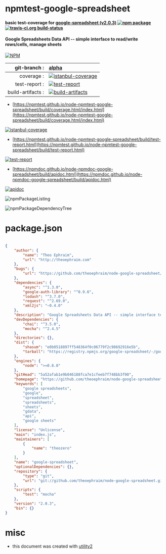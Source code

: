 # npmtest-google-spreadsheet

#### basic test-coverage for  [google-spreadsheet (v2.0.3)](https://github.com/theoephraim/node-google-spreadsheet)  [![npm package](https://img.shields.io/npm/v/npmtest-google-spreadsheet.svg?style=flat-square)](https://www.npmjs.org/package/npmtest-google-spreadsheet) [![travis-ci.org build-status](https://api.travis-ci.org/npmtest/node-npmtest-google-spreadsheet.svg)](https://travis-ci.org/npmtest/node-npmtest-google-spreadsheet)

#### Google Spreadsheets Data API -- simple interface to read/write rows/cells, manage sheets

[![NPM](https://nodei.co/npm/google-spreadsheet.png?downloads=true&downloadRank=true&stars=true)](https://www.npmjs.com/package/google-spreadsheet)

| git-branch : | [alpha](https://github.com/npmtest/node-npmtest-google-spreadsheet/tree/alpha)|
|--:|:--|
| coverage : | [![istanbul-coverage](https://npmtest.github.io/node-npmtest-google-spreadsheet/build/coverage.badge.svg)](https://npmtest.github.io/node-npmtest-google-spreadsheet/build/coverage.html/index.html)|
| test-report : | [![test-report](https://npmtest.github.io/node-npmtest-google-spreadsheet/build/test-report.badge.svg)](https://npmtest.github.io/node-npmtest-google-spreadsheet/build/test-report.html)|
| build-artifacts : | [![build-artifacts](https://npmtest.github.io/node-npmtest-google-spreadsheet/glyphicons_144_folder_open.png)](https://github.com/npmtest/node-npmtest-google-spreadsheet/tree/gh-pages/build)|

- [https://npmtest.github.io/node-npmtest-google-spreadsheet/build/coverage.html/index.html](https://npmtest.github.io/node-npmtest-google-spreadsheet/build/coverage.html/index.html)

[![istanbul-coverage](https://npmtest.github.io/node-npmtest-google-spreadsheet/build/screenCapture.buildCi.browser.%252Ftmp%252Fbuild%252Fcoverage.lib.html.png)](https://npmtest.github.io/node-npmtest-google-spreadsheet/build/coverage.html/index.html)

- [https://npmtest.github.io/node-npmtest-google-spreadsheet/build/test-report.html](https://npmtest.github.io/node-npmtest-google-spreadsheet/build/test-report.html)

[![test-report](https://npmtest.github.io/node-npmtest-google-spreadsheet/build/screenCapture.buildCi.browser.%252Ftmp%252Fbuild%252Ftest-report.html.png)](https://npmtest.github.io/node-npmtest-google-spreadsheet/build/test-report.html)

- [https://npmdoc.github.io/node-npmdoc-google-spreadsheet/build/apidoc.html](https://npmdoc.github.io/node-npmdoc-google-spreadsheet/build/apidoc.html)

[![apidoc](https://npmdoc.github.io/node-npmdoc-google-spreadsheet/build/screenCapture.buildCi.browser.%252Ftmp%252Fbuild%252Fapidoc.html.png)](https://npmdoc.github.io/node-npmdoc-google-spreadsheet/build/apidoc.html)

![npmPackageListing](https://npmtest.github.io/node-npmtest-google-spreadsheet/build/screenCapture.npmPackageListing.svg)

![npmPackageDependencyTree](https://npmtest.github.io/node-npmtest-google-spreadsheet/build/screenCapture.npmPackageDependencyTree.svg)



# package.json

```json

{
    "author": {
        "name": "Theo Ephraim",
        "url": "http://theoephraim.com"
    },
    "bugs": {
        "url": "https://github.com/theoephraim/node-google-spreadsheet/issues"
    },
    "dependencies": {
        "async": "^1.3.0",
        "google-auth-library": "^0.9.6",
        "lodash": "^3.7.0",
        "request": "^2.69.0",
        "xml2js": "~0.4.0"
    },
    "description": "Google Spreadsheets Data API -- simple interface to read/write rows/cells, manage sheets",
    "devDependencies": {
        "chai": "^3.5.0",
        "mocha": "^2.4.5"
    },
    "directories": {},
    "dist": {
        "shasum": "e0b0518897ff548364f0c06779f2c98692916e5b",
        "tarball": "https://registry.npmjs.org/google-spreadsheet/-/google-spreadsheet-2.0.3.tgz"
    },
    "engines": {
        "node": ">=0.8.0"
    },
    "gitHead": "5a52afab1e9b046188fca7e1cfeeb7f748bb3f90",
    "homepage": "https://github.com/theoephraim/node-google-spreadsheet",
    "keywords": [
        "google spreadsheets",
        "google",
        "spreadsheet",
        "spreadsheets",
        "sheets",
        "gdata",
        "api",
        "google sheets"
    ],
    "license": "Unlicense",
    "main": "index.js",
    "maintainers": [
        {
            "name": "theozero"
        }
    ],
    "name": "google-spreadsheet",
    "optionalDependencies": {},
    "repository": {
        "type": "git",
        "url": "git://github.com/theoephraim/node-google-spreadsheet.git"
    },
    "scripts": {
        "test": "mocha"
    },
    "version": "2.0.3",
    "bin": {}
}
```



# misc
- this document was created with [utility2](https://github.com/kaizhu256/node-utility2)
